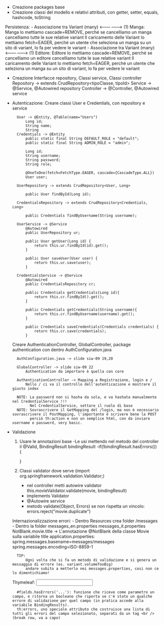 - Creazione packages base
- Creazione classi del modello e relativi attributi, con getter, setter, equals, hashcode, toString

Persistenza:
    - Associazione tra Variant (many) <------> (1) Manga:
        Manga lo mettiamo cascade=REMOVE, perché se cancelliamo un manga cancelliamo tutte le sue relative variant
        Il caricamento delle Variant lo mettiamo fetch=EAGER, perché un utente che seleziona un manga su un sito di variant, lo fa per vedere le variant
    - Associazione tra Variant (many) <------> (1) Editore:
        Editore lo mettiamo cascade=REMOVE, perché se cancelliamo un editore cancelliamo tutte le sue relative variant
        Il caricamento delle Variant lo mettiamo fetch=EAGER, perché un utente che seleziona un manga su un sito di variant, lo fa per vedere le variant

- Creazione Interfacce repository, Classi service, Classi controller
    Repository -> extends CrudRepository<tipoClasse, tipoId>
    Service ->    @Service, @Autowired repository
    Controller -> @Controller, @Autowired service

- Autenticazione:
    Creare classi User e Credentials, con repository e service
 
        User -> @Entity, @Table(name="Users")
            Long id;
            String name;
            String 
        Credentials -> @Entity
            public static final String DEFAULT_ROLE = "default";
            public static final String ADMIN_ROLE = "admin";

            Long id;
            String username;
            String password;
            String role;

            @OneToOne(fetch=FetchType.EAGER, cascade={CascadeType.ALL})
            User user;

        UserRepository -> extends CrudRepository<User, Long>

            public User findById(Long id);

        CredentialsRepository -> extends CrudRepository<Credentials, Long>

            public Credentials findByUsername(String username);

        UserService -> @Service
            @Autowired
            public UserRepository ur;

            public User getUser(Long id) {
                return this.ur.findById(id).get();
            }

            public User saveUser(User user) {
                return this.ur.save(user);
            }

        CredentialsService -> @Service
            @Autowired
            public CredentialsRepository cr;

            public Credentials getCredentials(Long id){
                return this.cr.findById().get();
            }

            public Credentials getCredentials(String username){
                return this.cr.findByUsername(username).get();
            }

            public Credentials saveCredentials(Credentials credentials) {
                return this.cr.save(credentials);
            }

    Creare AuthenticationController, GlobalController, package authentication con dentro AuthConfiguration.java

        AuthConfiguration.java -> slide siw-09 19,20
        
        GlobalController -> slide siw-09 22
            Authentication da importare è quella con core
        
        AuthenticationController -> Mapping a Registrazione, login e /
            Nello / ci va il controllo dell'autenticazione e mostrare il giusto index
        
        NOTE: La password non si hasha da sola, e va hashata manualmente nel CredentialService !!!
              Nel CredentialService, settare il ruolo di base
        NOTE: Sovrascrivere il GetMapping del /login, ma non è necessario sovrascrivere il PostMapping, l'importante è scrivere bene la POST
              perciò th:action e non un semplice html, con da inviare username e password, very basic.


- Validazione
    1) Usare le annotazioni base
        -Le usi mettendo nel metodo del controller il @Valid, BindingResult bindingResult
        -if(!bindingResult.hasErrors()) {

        }
    2) Classi validator dove serve (import org.springframework.validation.Validator;)
        - nel controller metti autowire validator
            this.movieValidator.validate(movie, bindingResult)
        - implements Validator
        - @Autowire service
        - metodo validate(Object, Errors)
            se non rispetta un vincolo:
                errors.reject("movie.duplicate")
    
    Internazionalizzazione errori:
        - Dentro Resources crea folder /messages
            - Dentro la folder 
                messages_en.properties
                messages_it.properties
            NotBlank.movie.title -> L'annotazione @NotBlank della classe Movie sulla variabile title
        application.properties:
            spring.messages.basename=messages/messages
            spring.messages.encoding=ISO-8859-1

        TIP:
            Ogni volta che si fa un metodo di validazione e si genera un messaggio di errore (es. variant.volumeTooBig)
            andare subito a metterlo nei messages.properties, cosi non ce lo dimentichiamo!

    Thymeleaf:
        <span><input type="text" th:field="*{title}" /></span>
            <span th:if="${#fields.hasErrors('titolo')}" th:errors="*{titolo}"></span>
        
        #fields.hasErrors('...'): funzione che riceve come parametro un campo, e ritorna un booleano che riporta se c'è stato un qualche errore di validazione per quel campo (in pratica accede alla variabile BindingResults).
        th:errors, uno speciale attributo che costruisce una lista di tutti gli errori del campo selezionato, separati da un tag <br /> (break row, va a capo)
        
